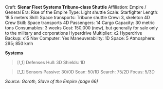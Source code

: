 Craft: **Sienar Fleet Systems Tribune-class Shuttle**
Affiliation: Empire / General
Era: Rise of the Empire
Type: Light shuttle
Scale: Starfighter
Length: 18.5 meters
Skill: Space transports: Tribune shuttle
Crew: 3, skeleton 4D
Crew Skill: Space transports 4D
Passengers: 14
Cargo Capacity: 30 metric tons
Consumables: 3 weeks
Cost: 150,000 (new), but generally for sale only to the
military and corporations
Hyperdrive Multiplier: x2
Hyperdrive Backup: x15
Nav Computer: Yes
Maneuverability: 1D
Space: 5
Atmosphere: 295; 850 kmh

**Systems**
> [!_1] Defenses
> Hull: 3D
> Shields: 1D

> [!_1] Sensors
> Passive: 30/0D
> Scan: 50/1D
> Search: 75/2D
> Focus: 5/3D


*Source: Goroth, Slave of the Empire (page 66)*